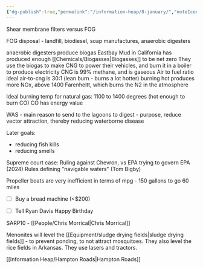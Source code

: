 ```yaml
---
{"dg-publish":true,"permalink":"/information-heap/8-january/","noteIcon":"","created":"2025-07-07T14:23:44.673-05:00"}
---
```


Shear membrane filters versus FOG

FOG disposal - landfill, biodiesel, soap manufactures, anaerobic digesters 


anaerobic digesters produce biogas
Eastbay Mud in California has produced enough [[Chemicals/Biogasses\|Biogasses]] to be net zero
They use the biogas to make CNG to power their vehicles, and burn it in a boiler to produce electricity
CNG is 99% methane, and is gaseous
Air to fuel ratio ideal air-to-cng is 30:1 (lean burn - burns a lot hotter)
burning hot produces more NOx, above 1400 Farenheitt, which burns the N2 in the atmosphere

Ideal burning temp for natural gas: 1100 to 1400 degrees (hot enough to burn CO)
CO has energy value



WAS - main reason to send to the lagoons to digest - purpose, reduce vector attraction, thereby reducing waterborne disease

Later goals:
- reducing fish kills
- reducing smells


Supreme court case: Ruling against Chevron, vs EPA trying to govern EPA (2024)
Rules defining "navigable waters" (Tom Bigby)

Propeller boats are very inefficient in terms of mpg - 150 gallons to go 60 miles

- [ ] Buy a bread machine (<$200)
- [ ] Tell Ryan Davis Happy Birthday


SARP10 - [[People/Chris Morrical\|Chris Morrical]]

Menonites will level the [[Equipment/sludge drying fields\|sludge drying fields]] - to prevent ponding, to not attract mosquitoes.
They also level the rice fields in Arkansas.
They use lasers and tractors.

[[Information Heap/Hampton Roads\|Hampton Roads]]